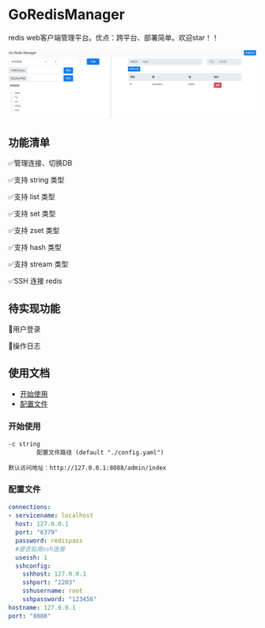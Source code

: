 # GoRedisManager
redis web客户端管理平台。优点：跨平台、部署简单。欢迎star！！

![logo](readme/index.JPG)

## 功能清单

:white_check_mark:管理连接、切换DB

:white_check_mark:支持 string 类型

:white_check_mark:支持 list 类型

:white_check_mark:支持 set 类型

:white_check_mark:支持 zset 类型

:white_check_mark:支持 hash 类型

:white_check_mark:支持 stream 类型

:white_check_mark:SSH 连接 redis

## 待实现功能

:black_square_button:用户登录

:black_square_button:操作日志

## 使用文档
- [开始使用](#开始使用)
- [配置文件](#配置文件)

### <a name="开始使用">开始使用</a>

```shell
-c string
        配置文件路径 (default "./config.yaml")
```

```
默认访问地址：http://127.0.0.1:8088/admin/index
```

### <a name="配置文件">配置文件</a>

```yaml
connections:
- servicename: localhost
  host: 127.0.0.1
  port: "6379"
  password: redispass
  #是否启用ssh连接
  usessh: 1
  sshconfig:
    sshhost: 127.0.0.1
    sshport: "2203"
    sshusername: root
    sshpassword: "123456"
hostname: 127.0.0.1
port: "8088"
```


